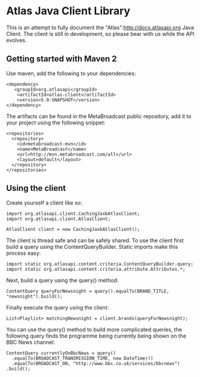 Atlas Java Client Library
=========================

This is an attempt to fully document the "Atlas":http://docs.atlasapi.org Java Client.  The client is still in development, so please bear with us while the API evolves.

## Getting started with Maven 2

Use maven, add the following to your dependencies:

    <dependency>
       <groupId>org.atlasapi</groupId>
        <artifactId>atlas-client</artifactId>
        <version>5.0-SNAPSHOT</version>
    </dependency>

The artifacts can be found in the MetaBroadcast public repository, add it to your project using the following snippet:

    <repositories>
      <repository>
        <id>metabroadcast-mvn</id>
        <name>MetaBroadcast</name>
        <url>http://mvn.metabroadcast.com/all</url>
        <layout>default</layout>
      </repository>
    </repositories>

## Using the client

Create yourself a client like so:

    import org.atlasapi.client.CachingJaxbAtlasClient;
    import org.atlasapi.client.AtlasClient;

    AtlasClient client = new CachingJaxbAtlasClient();

The client is thread safe and can be safely shared.  To use the client first build a query using the ContentQueryBuilder.  Static imports make this process easy:

    import static org.atlasapi.content.criteria.ContentQueryBuilder.query;
    import static org.atlasapi.content.criteria.attribute.Attributes.*;

Next, build a query using the query() method:

    ContentQuery queryForNewsnight = query().equalTo(BRAND_TITLE, "newsnight").build();

Finally execute the query using the client:

    List<Playlist> matchingNewsnight = client.brands(queryForNewsnight);

You can use the query() method to build more complicated queries, the following query finds the programme being currently being shown on the BBC News channel:

    ContentQuery currentlyOnBbcNews = query()
      .equalTo(BROADCAST_TRANSMISSION_TIME, new DateTime())
      .equalTo(BROADCAST_ON, "http://www.bbc.co.uk/services/bbcnews")
    .build();






